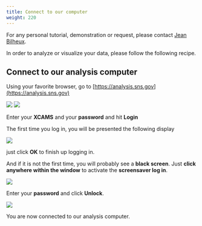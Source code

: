 ```yaml
---
title: Connect to our computer
weight: 220
---
```


For any personal tutorial, demonstration or request, please contact [Jean Bilheux](/en/credits#jean_bilheux).

In order to analyze or visualize your data, please follow the following recipe.

## Connect to our analysis computer

Using your favorite browser, go to [https://analysis.sns.gov](https://analysis.sns.gov)

<img src='/tutorial/how_to_access_computer/images/launch_session.png' />
<img src='/tutorial/how_to_access_computer/images/analysis_1.png' />

Enter your **XCAMS** and your **password** and hit **Login**

The first time you log in, you will be presented the following display

<img src='/tutorial/how_to_access_computer/images/analysis_2.png' />

just click **OK** to finish up logging in.

And if it is not the first time, you will probably see a **black screen**. Just **click anywhere within the window**
to activate the **screensaver log in**.

<img src='/tutorial/how_to_access_computer/images/analysis_1a.png' />

Enter your **password** and click **Unlock**.

<img src='/tutorial/how_to_access_computer/images/analysis_3.png' />

You are now connected to our analysis computer.
